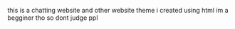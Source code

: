 this is a chatting website and other website theme  i created using html
im a begginer tho so dont judge ppl
